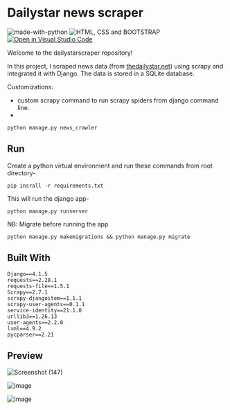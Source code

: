 # Dailystar news scraper
</hr>

![made-with-python](https://img.shields.io/badge/Made%20with-Python-1f425f.svg)
![HTML, CSS and BOOTSTRAP](https://img.shields.io/badge/HTML,%20CSS%20and-BOOTSTRAP-1f425f.svg)
[![Open in Visual Studio Code](https://img.shields.io/static/v1?logo=visualstudiocode&label=&message=Open%20in%20Visual%20Studio%20Code&labelColor=2c2c32&color=007acc&logoColor=007acc)](https://github.dev/Nayemjaman/dailystarscraper)

</hr>

Welcome to the dailystarscraper repository!

In this project, I scraped news data (from [thedailystar.net](https://www.thedailystar.net)) using scrapy and integrated it with Django. The data is stored in a SQLite database.

Customizations:
- custom scrapy command to run scrapy spiders from django command line. 
- 
``` 
python manage.py news_crawler
```
## Run   

Create a python virtual environment and run these commands from root directory-
```
pip insrall -r requirements.txt
```

This will run the django app-
```
python manage.py runserver
```

NB: Migrate before running the app
```
python manage.py makemigrations && python manage.py migrate
```


## Built With

```
Django==4.1.5
requests==2.28.1
requests-file==1.5.1
Scrapy==2.7.1
scrapy-djangoitem==1.1.1
scrapy-user-agents==0.1.1
service-identity==21.1.0
urllib3==1.26.13
user-agents==2.2.0
lxml==4.9.2
pycparser==2.21
```

## Preview

![Screenshot (147)](https://user-images.githubusercontent.com/40755491/222971951-72d4df5f-6ef8-40d2-a86a-1c15447f6441.png)

![image](https://user-images.githubusercontent.com/40755491/222971868-3e60bbaf-183d-4146-b3f3-500f9f3a7910.png)

![image](https://user-images.githubusercontent.com/40755491/222971790-376f4e98-55f8-483a-9ee8-491d1f88842e.png)


